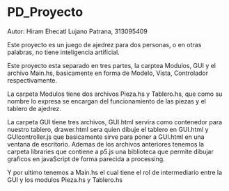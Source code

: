 # PD_Proyecto
Autor: Hiram Ehecatl Lujano Patrana, 313095409

Este proyecto es un juego de ajedrez para dos personas, o en otras palabras,
no tiene inteligencia artificial.

Este proyecto esta separado en tres partes, la carptea Modulos, GUI y el archivo
Main.hs, basicamente en forma de Modelo, Vista, Controlador respectivamente.

La carpeta Modulos tiene dos archivos Pieza.hs y Tablero.hs, que como su nombre
lo expresa se encargan del funcionamiento de las piezas y el tablero de ajedrez.

La carpeta GUI tiene tres archivos, GUI.html servira como contenedor para
nuestro tablero, drawer.html sera quien dibuje el tablero en GUI.html y
GUIcontroller.js que basicamente sirve para poner a GUI.html en una ventana
de escritorio. Ademas de los archivos anteriores tenemos la carpeta libraries
que contiene a p5.js una biblioteca que permite dibujar graficos en javaScript
de forma parecida a processing.

Y por ultimo tenemos a Main.hs el cual tiene el rol de intermediario entre la
GUI y los modulos Pieza.hs y Tablero.hs

